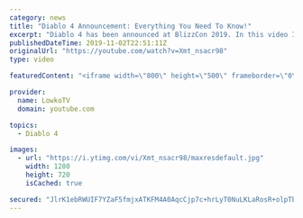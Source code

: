 ```yaml
---
category: news
title: "Diablo 4 Announcement: Everything You Need To Know!"
excerpt: "Diablo 4 has been announced at BlizzCon 2019. In this video I go over everything you need to know about this upcoming Blizzard Entertainment game."
publishedDateTime: 2019-11-02T22:51:11Z
originalUrl: "https://youtube.com/watch?v=Xmt_nsacr98"
type: video

featuredContent: "<iframe width=\"800\" height=\"500\" frameborder=\"0\" src=\"https://www.youtube.com/embed/Xmt_nsacr98\" allow=\"accelerometer; autoplay; encrypted-media; gyroscope; picture-in-picture\" allowfullscreen></iframe>"

provider:
  name: LowkoTV
  domain: youtube.com

topics:
  - Diablo 4

images:
  - url: "https://i.ytimg.com/vi/Xmt_nsacr98/maxresdefault.jpg"
    width: 1280
    height: 720
    isCached: true

secured: "JlrK1ebRWUIF7YZaF5fmjxATKFM4A0AqcCjp7c+hrLyT0NuLKLaRosR+olpTblqji2RcFHRVTgUI2maP/cI8dJHOnsyPGpFk9gkPxpkFTniBF/gOMdMEh2LV8b0KfhztyMbPF3o17dIa3Us29dTR/GXXVrzvIZ+KkdvjREwo3R/VgZWaLCZVEJDQFk7qzMOeJN5CGWYnhDtJLW2u8RJApC5xLJweWL65fsXnF3dQmx1bV1BGuhhY7o8HpHH5kkZZ+CZbU/rNHBQPm4qTzoqoDR3l8BX2VwtiOk4IWa1+Uh8dzrwbCFu1OnGvYqHfjQgxcMzczQGBSWUDsl2xFRV6F4JzEcByu2Y1M7+AM3Ycf0/b51Nbj8gAjRf40WWVsHA9l/IspdWKjyDaHQ1/627WTQzS3ALAqwKtJA5nxOfEMFVbrBgZzNWKYjaWorWkvFA+;9+hqBaoIWwrlqQcdwwvOEA=="
---
```



